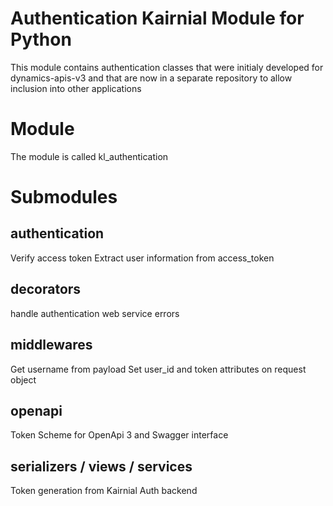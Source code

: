 # Authentication Kairnial Module for Python

This module contains authentication classes that were initialy developed for dynamics-apis-v3 and that are now in a separate repository to allow inclusion into other applications

# Module

The module is called kl_authentication

# Submodules 

## authentication
Verify access token
Extract user information from access_token

## decorators
handle authentication web service errors

## middlewares
Get username from payload
Set user_id and token attributes on request object

## openapi
Token Scheme for OpenApi 3 and Swagger interface

## serializers / views / services 
Token generation from Kairnial Auth backend